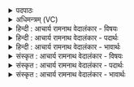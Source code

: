 <details><summary>पदपाठः</summary>

सू꣡र्य꣢꣯स्य। इ꣣व। रश्म꣡यः꣢। द्रा꣣वयित्न꣡वः꣢। म꣣त्सरा꣡सः꣢। प्र꣣सु꣡तः꣢। प्र꣣। सु꣡तः꣢꣯। सा꣣क꣢म्। ई꣣रते। त꣡न्तु꣢꣯म्। त꣣त꣢म्। प꣡रि꣢꣯। स꣡र्गा꣢꣯सः। आ꣣श꣡वः꣢। न꣡। इन्द्रा꣢꣯त्। ऋ꣣ते꣢। प꣣वते। धा꣡म꣢꣯। किम्। च꣣। न꣢। १३७०।
</details>

<details><summary>अधिमन्त्रम् (VC)</summary>

- पवमानः सोमः
- हिरण्यस्तूप आङ्गिरसः
- जगती
- निषादः
</details>

<details><summary>हिन्दी : आचार्य रामनाथ वेदालंकार - विषयः</summary>

प्रारम्भ में परमात्मा की उपासना का विषय वर्णित करते हैं।
</details>

<details><summary>हिन्दी : आचार्य रामनाथ वेदालंकार - पदार्थः</summary>

पदार्थान्वयभाषाः -  (सूर्यस्य) सूर्य की (रश्मयः इव) किरणों के समान (द्रावयित्नवः) द्रवित करनेवाले, (मत्सरासः) तृप्ति देनेवाले, (आशवः) वेगगामी, (प्रसुतः) प्रेरित (सर्गासः) हमारे भक्तिरस-प्रवाह (साकम्) एक साथ (ततम्) सर्वत्र फैले हुए, (तन्तुम्) मणियों में सूत्र के समान व्याप्त इन्द्र परमात्मा को (परि ईरते) चारों ओर से प्राप्त हो रहे हैं, क्योंकि (इन्द्रात् ऋते) परमात्मा के अतिरिक्त (किं चन धाम) कोई भी ज्योति (न पवते) पवित्रता नहीं देती है ॥१॥ यहाँ उपमा तथा काव्यलिङ्ग अलङ्कार है ॥१॥
</details>

<details><summary>हिन्दी : आचार्य रामनाथ वेदालंकार - भावार्थः</summary>

भावार्थभाषाः -  परमात्मा की ही उपासना और कृपा से मनुष्य का अन्तःकरण पवित्र होता है ॥१॥
</details>

<details><summary>संस्कृत : आचार्य रामनाथ वेदालंकार - विषयः</summary>

तत्रादौ परमात्मोपासनाविषयमाह।
</details>

<details><summary>संस्कृत : आचार्य रामनाथ वेदालंकार - पदार्थः</summary>

पदार्थान्वयभाषाः -  (सूर्यस्य) आदित्यस्य (रश्मयः इव) किरणाः इव (द्रावयित्नवः) द्रावणशीलाः। [द्रु गतौ, णिजन्ताद् इत्नुच् प्रत्ययः।] (प्रसुतः) अभिषुताः। [प्र पूर्वात् सुवतेः क्विपि प्रथमाबहुवचने रूपम्।] (मत्सरासः) तृप्तिजनकाः, (आशवः) सद्योगामिनः, (सर्गासः) सृष्टाः भक्तिरसाः (साकम्) युगपत् (ततम्) सर्वत्र विततम् (तन्तुम्) मणिषु सूत्रवद् व्याप्तम् इन्द्रं परमात्मानम् (परि ईरते) परिगच्छन्ति। यतः (इन्द्रात् ऋते) परमात्मनोऽतिरिक्तम् (किं चन धाम) किमपि ज्योतिः (न पवते) न पुनाति ॥१॥ अत्रोपमालङ्कारः काव्यलिङ्गं च ॥१॥
</details>

<details><summary>संस्कृत : आचार्य रामनाथ वेदालंकार - भावार्थः</summary>

भावार्थभाषाः -  परमात्मन एवोपासनया कृपया च मनुष्यस्यान्तःकरणं पवित्रं जायते ॥१॥
</details>